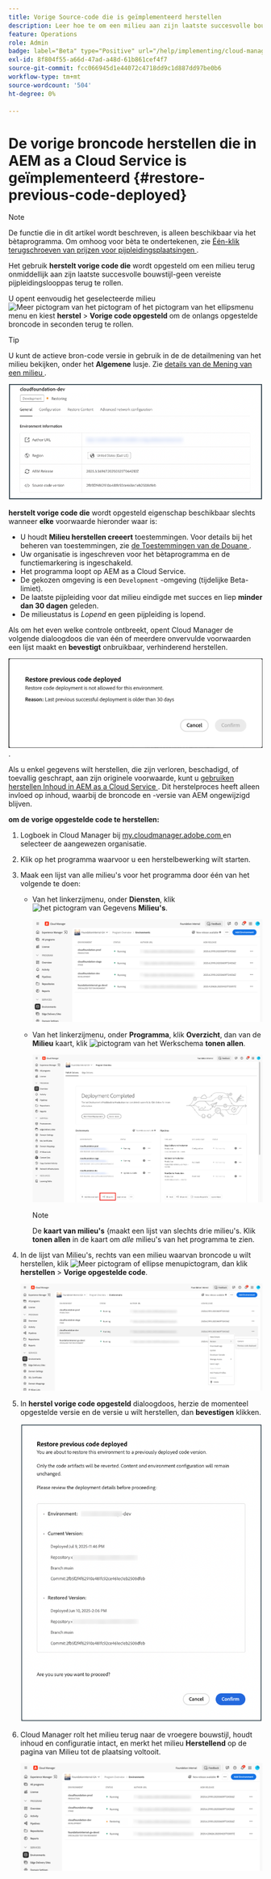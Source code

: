 ```yaml
---
title: Vorige Source-code die is geïmplementeerd herstellen
description: Leer hoe te om een milieu aan zijn laatste succesvolle bouw&amp te herstellen;ndash; geen vereiste pijpleiding.
feature: Operations
role: Admin
badge: label="Beta" type="Positive" url="/help/implementing/cloud-manager/release-notes/current.md#gitlab-bitbucket"
exl-id: 8f804f55-a66d-47ad-a48d-61b861cef4f7
source-git-commit: fcc066945d1e44072c4718dd9c1d887dd97be0b6
workflow-type: tm+mt
source-wordcount: '504'
ht-degree: 0%

---
```


# De vorige broncode herstellen die in AEM as a Cloud Service is geïmplementeerd {#restore-previous-code-deployed}

>[!NOTE]
>
>De functie die in dit artikel wordt beschreven, is alleen beschikbaar via het bètaprogramma. Om omhoog voor bèta te ondertekenen, zie [ Één-klik terugschroeven van prijzen voor pijpleidingsplaatsingen ](/help/implementing/cloud-manager/release-notes/current.md##one-click-rollback).

Het gebruik **herstelt vorige code die** wordt opgesteld om een milieu terug onmiddellijk aan zijn laatste succesvolle bouwstijl-geen vereiste pijpleidingslooppas terug te rollen.

U opent eenvoudig het geselecteerde milieu ![ Meer pictogram van het pictogram of het pictogram van het ellipsmenu ](https://spectrum.adobe.com/static/icons/workflow_18/Smock_More_18_N.svg) menu en kiest **herstel** > **Vorige code opgesteld** om de onlangs opgestelde broncode in seconden terug te rollen.

>[!TIP]
>
>U kunt de actieve bron-code versie in gebruik in de de detailmening van het milieu bekijken, onder het **Algemene** lusje. Zie [ details van de Mening van een milieu ](/help/implementing/cloud-manager/manage-environments.md#viewing-environment).
>
>![ de codeversie van Source in gebruik ](/help/operations/assets/environments-view-details-sourcecodeversion.png)

**herstelt vorige code die** wordt opgesteld eigenschap beschikbaar slechts wanneer **elke** voorwaarde hieronder waar is:

* U houdt **Milieu herstellen creeert** toestemmingen. Voor details bij het beheren van toestemmingen, zie [ de Toestemmingen van de Douane ](/help/implementing/cloud-manager/custom-permissions.md).
* Uw organisatie is ingeschreven voor het bètaprogramma en de functiemarkering is ingeschakeld.
* Het programma loopt op AEM as a Cloud Service.
* De gekozen omgeving is een `Development` -omgeving (tijdelijke Beta-limiet).
* De laatste pijpleiding voor dat milieu eindigde met succes en liep **minder dan 30 dagen** geleden.
* De milieustatus is *Lopend* en geen pijpleiding is lopend.

Als om het even welke controle ontbreekt, opent Cloud Manager de volgende dialoogdoos die van één of meerdere onvervulde voorwaarden een lijst maakt en **bevestigt** onbruikbaar, verhinderend herstellen.

![ herstel vorige code opgezette de mislukkingsdialoogdoos ](/help/operations/assets/restore-previous-code-deployment-not-allowed.png).

Als u enkel gegevens wilt herstellen, die zijn verloren, beschadigd, of toevallig geschrapt, aan zijn originele voorwaarde, kunt u [ gebruiken herstellen Inhoud in AEM as a Cloud Service ](/help/operations/restore.md). Dit herstelproces heeft alleen invloed op inhoud, waarbij de broncode en -versie van AEM ongewijzigd blijven.

**om de vorige opgestelde code te herstellen:**

1. Logboek in Cloud Manager bij [ my.cloudmanager.adobe.com ](https://my.cloudmanager.adobe.com/) en selecteer de aangewezen organisatie.

1. Klik op het programma waarvoor u een herstelbewerking wilt starten.

1. Maak een lijst van alle milieu&#39;s voor het programma door één van het volgende te doen:

   * Van het linkerzijmenu, onder **Diensten**, klik ![ het pictogram van Gegevens ](https://spectrum.adobe.com/static/icons/workflow_18/Smock_Data_18_N.svg) **Milieu&#39;s**.

     ![ Milieu&#39;s tabel ](assets/environments-1.png)

   * Van het linkerzijmenu, onder **Programma**, klik **Overzicht**, dan van de **Milieu** kaart, klik ![ pictogram van het Werkschema ](https://spectrum.adobe.com/static/icons/workflow_18/Smock_Workflow_18_N.svg) **tonen allen**.

     ![ toon alle optie ](assets/environments-2.png)

     >[!NOTE]
     >
     >De **kaart van milieu&#39;s** {maakt een lijst van slechts drie milieu&#39;s. Klik **tonen allen** in de kaart om *alle* milieu&#39;s van het programma te zien.

1. In de lijst van Milieu&#39;s, rechts van een milieu waarvan broncode u wilt herstellen, klik ![ Meer pictogram of ellipse menupictogram ](https://spectrum.adobe.com/static/icons/workflow_18/Smock_More_18_N.svg), dan klik **herstellen** > **Vorige opgestelde code**.

   ![ herstelt vorige code die optie van het ellipsmenu wordt opgesteld ](/help/operations/assets/restore-previous-code-deployed-menu.png)

1. In **herstel vorige code opgesteld** dialoogdoos, herzie de momenteel opgestelde versie en de versie u wilt herstellen, dan **bevestigen** klikken.

   ![ herstel vorige code opgesteld dialoogdoos ](/help/operations/assets/restore-previous-code-deployed-dialogbox.png)

1. Cloud Manager rolt het milieu terug naar de vroegere bouwstijl, houdt inhoud en configuratie intact, en merkt het milieu **Herstellend** op de pagina van Milieu tot de plaatsing voltooit.

   ![ Herstellend activering ](/help/operations/assets/restore-previous-code-deployed-restoring.png)
